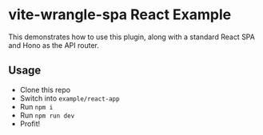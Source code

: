 # vite-wrangle-spa React Example

This demonstrates how to use this plugin, along with a standard React SPA and Hono as the API router.

## Usage

- Clone this repo
- Switch into `example/react-app`
- Run `npm i`
- Run `npm run dev`
- Profit!
